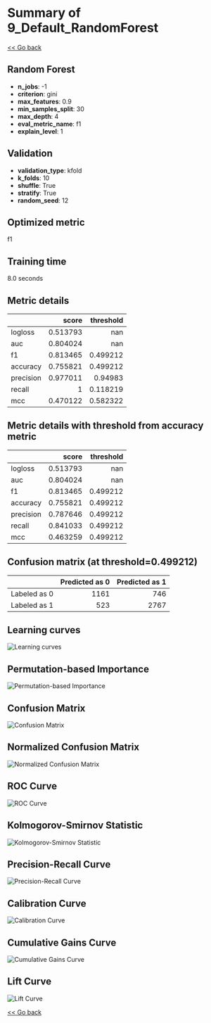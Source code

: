 # Summary of 9_Default_RandomForest

[<< Go back](../README.md)


## Random Forest
- **n_jobs**: -1
- **criterion**: gini
- **max_features**: 0.9
- **min_samples_split**: 30
- **max_depth**: 4
- **eval_metric_name**: f1
- **explain_level**: 1

## Validation
 - **validation_type**: kfold
 - **k_folds**: 10
 - **shuffle**: True
 - **stratify**: True
 - **random_seed**: 12

## Optimized metric
f1

## Training time

8.0 seconds

## Metric details
|           |    score |   threshold |
|:----------|---------:|------------:|
| logloss   | 0.513793 |  nan        |
| auc       | 0.804024 |  nan        |
| f1        | 0.813465 |    0.499212 |
| accuracy  | 0.755821 |    0.499212 |
| precision | 0.977011 |    0.94983  |
| recall    | 1        |    0.118219 |
| mcc       | 0.470122 |    0.582322 |


## Metric details with threshold from accuracy metric
|           |    score |   threshold |
|:----------|---------:|------------:|
| logloss   | 0.513793 |  nan        |
| auc       | 0.804024 |  nan        |
| f1        | 0.813465 |    0.499212 |
| accuracy  | 0.755821 |    0.499212 |
| precision | 0.787646 |    0.499212 |
| recall    | 0.841033 |    0.499212 |
| mcc       | 0.463259 |    0.499212 |


## Confusion matrix (at threshold=0.499212)
|              |   Predicted as 0 |   Predicted as 1 |
|:-------------|-----------------:|-----------------:|
| Labeled as 0 |             1161 |              746 |
| Labeled as 1 |              523 |             2767 |

## Learning curves
![Learning curves](learning_curves.png)

## Permutation-based Importance
![Permutation-based Importance](permutation_importance.png)
## Confusion Matrix

![Confusion Matrix](confusion_matrix.png)


## Normalized Confusion Matrix

![Normalized Confusion Matrix](confusion_matrix_normalized.png)


## ROC Curve

![ROC Curve](roc_curve.png)


## Kolmogorov-Smirnov Statistic

![Kolmogorov-Smirnov Statistic](ks_statistic.png)


## Precision-Recall Curve

![Precision-Recall Curve](precision_recall_curve.png)


## Calibration Curve

![Calibration Curve](calibration_curve_curve.png)


## Cumulative Gains Curve

![Cumulative Gains Curve](cumulative_gains_curve.png)


## Lift Curve

![Lift Curve](lift_curve.png)



[<< Go back](../README.md)
